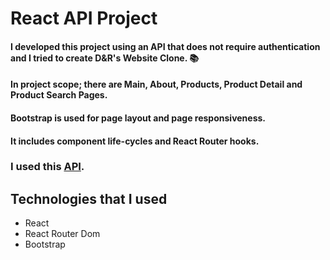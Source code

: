 # React API Project 

#### I developed this project using an API that does not require authentication and I tried to create D&R's Website Clone. 📚
#### In project scope; there are Main, About, Products, Product Detail and Product Search Pages.
#### Bootstrap is used for page layout and page responsiveness.
#### It includes component life-cycles and React Router hooks.

### I used this [API](https://www.googleapis.com/books/v1/volumes?maxResults=10&orderBy=relevance&q=deneme/).

## Technologies that I used
- React
- React Router Dom
- Bootstrap

